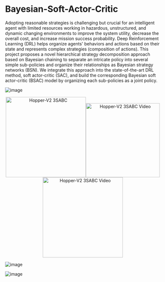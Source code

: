# Bayesian-Soft-Actor-Critic

  Adopting reasonable strategies is challenging but crucial for an intelligent agent with limited resources working in hazardous, unstructured, and dynamic changing environments to improve the system utility, decrease the overall cost, and increase mission success probability. Deep Reinforcement Learning (DRL) helps organize agents' behaviors and actions based on their state and represents complex strategies (composition of actions). This project proposes a novel hierarchical strategy decomposition approach based on Bayesian chaining to separate an intricate policy into several simple sub-policies and organize their relationships as Bayesian strategy networks (BSN). We integrate this approach into the state-of-the-art DRL method, soft actor-critic (SAC), and build the corresponding Bayesian soft actor-critic (BSAC) model by organizing each sub-policies as a joint policy.

![image](https://github.com/RickYang2016/Bayesian-Soft-Actor-Critic/blob/main/figures/policy_network.png)

<!-- ![image](https://github.com/RickYang2016/Bayesian-Soft-Actor-Critic/blob/main/figures/hopper-v2_3bsac.png)      ![image](https://github.com/RickYang2016/Bayesian-Soft-Actor-Critic/blob/main/figures/hopper-v2_3bsac.gif) -->

<div align = center>
<img src="https://github.com/RickYang2016/Bayesian-Soft-Actor-Critic/blob/main/figures/hopper-v2_3bsac.png" height="260" alt="Hopper-V2 3SABC"><img src="https://github.com/RickYang2016/Bayesian-Soft-Actor-Critic/blob/main/figures/hopper-v2_3bsac.gif" height="240" alt="Hopper-V2 3SABC Video"><img src="https://github.com/RickYang2016/Bayesian-Soft-Actor-Critic/blob/main/figures/hopper-v2.png" height="260" alt="Hopper-V2 3SABC Video"/>
</div>
  
<!-- ![image](https://github.com/RickYang2016/Bayesian-Soft-Actor-Critic/blob/main/figures/hopper-v2.png) -->

![image](https://github.com/RickYang2016/Bayesian-Soft-Actor-Critic/blob/main/figures/walker2d-v2_5bsac.gif)

![image](https://github.com/RickYang2016/Bayesian-Soft-Actor-Critic/blob/main/figures/humanoid-v2_3bsac.gif)
